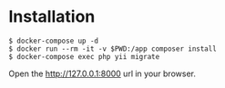 Installation
============

~~~
$ docker-compose up -d
$ docker run --rm -it -v $PWD:/app composer install
$ docker-compose exec php yii migrate
~~~

Open the http://127.0.0.1:8000 url in your browser.